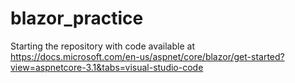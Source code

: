 # blazor_practice
Starting the repository with code available at https://docs.microsoft.com/en-us/aspnet/core/blazor/get-started?view=aspnetcore-3.1&tabs=visual-studio-code
